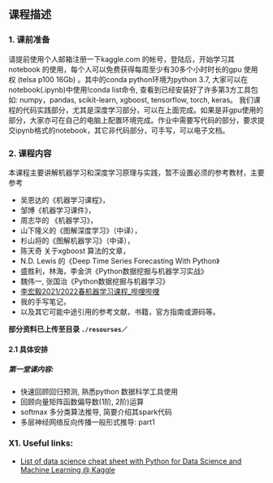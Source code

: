 ## 课程描述
### 1. 课前准备
请提前使用个人邮箱注册一下kaggle.com 的帐号，登陆后，开始学习其 notebook 的使用，每个人可以免费获得每周至少有30多个小时时长的gpu 使用权 (telsa p100 16Gb) 。其中的conda python环境为python 3.7, 大家可以在notebook(.ipynb)中使用!conda list命令, 查看到已经安装好了许多第3方工具包如: numpy，pandas, scikit-learn, xgboost,  tensorflow, torch, keras。 我们课程的代码实践部分，尤其是深度学习部分，可以在上面完成。如果是非gpu使用的部分，大家亦可在自己的电脑上配置环境完成。作业中需要写代码的部分，要求提交ipynb格式的notebook，其它非代码部分，可手写，可以电子文档。


### 2. 课程内容
本课程主要讲解机器学习和深度学习原理与实践，暂不设置必须的参考教材，主要参考 
* 吴恩达的《机器学习课程》，
* 邹博《机器学习课件》，
* 周志华的 《机器学习》，
* 山下隆义的《图解深度学习》（中译），
* 杉山将的《图解机器学习》（中译），
* 陈天奇 关于xgboost 算法的文章，
* N.D. Lewis 的《Deep Time Series Forecasting With Python》
* 盛胜利，林海，李金洪《Python数据挖掘与机器学习实战》
* 魏伟一, 张国治《Python数据挖掘与机器学习》
* [李宏毅2021/2022春机器学习课程_哔哩哔哩](https://www.bilibili.com/video/BV1Wv411h7kN?p=1)
* 我的手写笔记，
* 以及其它可能中途引用的参考文献，书籍，官方指南或源码等。

**部分资料已上传至目录 `./resourses／`**

#### 2.1 具体安排
##### 第一堂课内容:
* 快速回顾回归预测, 熟悉python 数据科学工具使用
* 回顾向量矩阵函数偏导数(1阶, 2阶)运算
* softmax 多分类算法推导, 简要介绍其spark代码
* 多层神经网络反向传播一般形式推导: part1
### X1. Useful links:
* [List of data science cheat sheet with Python for Data Science and Machine Learning @ Kaggle](https://www.kaggle.com/getting-started/78118)

